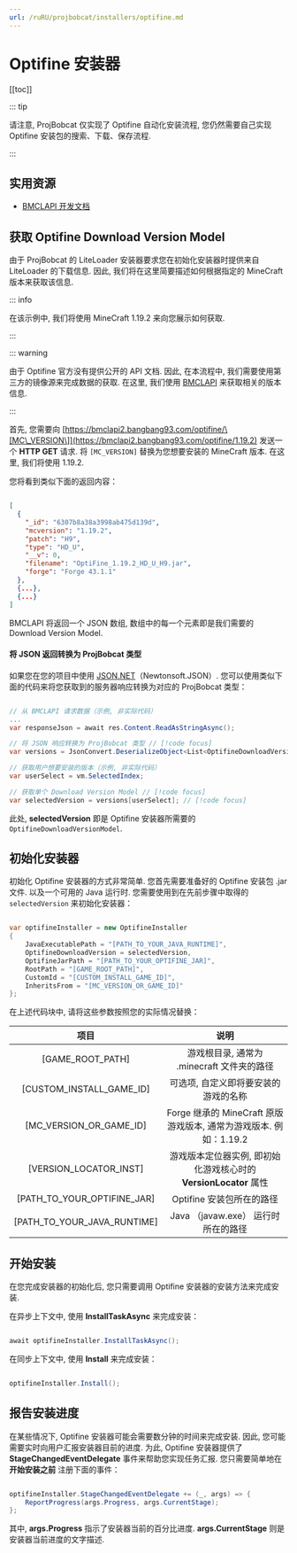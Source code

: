 ```yaml
---
url: /ruRU/projbobcat/installers/optifine.md
---
```

# Optifine 安装器

\[\[toc]]

::: tip

请注意, ProjBobcat 仅实现了 Optifine 自动化安装流程, 您仍然需要自己实现 Optifine 安装包的搜索、下载、保存流程.

:::

## 实用资源

* [BMCLAPI 开发文档](https://bmclapidoc.bangbang93.com/)

## 获取 Optifine Download Version Model

由于 ProjBobcat 的 LiteLoader 安装器要求您在初始化安装器时提供来自 LiteLoader 的下载信息.
因此, 我们将在这里简要描述如何根据指定的 MineCraft 版本来获取该信息.

::: info

在该示例中, 我们将使用 MineCraft 1.19.2 来向您展示如何获取.

:::

::: warning

由于 Optifine 官方没有提供公开的 API 文档. 因此, 在本流程中, 我们需要使用第三方的镜像源来完成数据的获取.
在这里, 我们使用 [BMCLAPI](https://bmclapidoc.bangbang93.com/) 来获取相关的版本信息.

:::

首先, 您需要向 [https://bmclapi2.bangbang93.com/optifine/\[MC\_VERSION\]](https://bmclapi2.bangbang93.com/optifine/1.19.2) 发送一个 **HTTP GET** 请求.
将 `[MC_VERSION]` 替换为您想要安装的 MineCraft 版本. 在这里, 我们将使用 1.19.2.

您将看到类似下面的返回内容：

```json

[
  {
    "_id": "6307b8a38a3998ab475d139d",
    "mcversion": "1.19.2",
    "patch": "H9",
    "type": "HD_U",
    "__v": 0,
    "filename": "OptiFine_1.19.2_HD_U_H9.jar",
    "forge": "Forge 43.1.1"
  },
  {...},
  {...}
]

```

BMCLAPI 将返回一个 JSON 数组, 数组中的每一个元素即是我们需要的 Download Version Model.

#### 将 JSON 返回转换为 ProjBobcat 类型

如果您在您的项目中使用 [JSON.NET](https://www.newtonsoft.com/json)（Newtonsoft.JSON）.
您可以使用类似下面的代码来将您获取到的服务器响应转换为对应的 ProjBobcat 类型：

```c#

// 从 BMCLAPI 请求数据（示例, 非实际代码）
...
var responseJson = await res.Content.ReadAsStringAsync();

// 将 JSON 响应转换为 ProjBobcat 类型 // [!code focus]
var versions = JsonConvert.DeserializeObject<List<OptifineDownloadVersionModel>>(responseJson); // [!code focus]

// 获取用户想要安装的版本（示例, 非实际代码）
var userSelect = vm.SelectedIndex;

// 获取单个 Download Version Model // [!code focus]
var selectedVersion = versions[userSelect]; // [!code focus]

```

此处, **selectedVersion** 即是 Optifine 安装器所需要的 `OptifineDownloadVersionModel`.

## 初始化安装器

初始化 Optifine 安装器的方式非常简单.
您首先需要准备好的 Optifine 安装包 .jar 文件. 以及一个可用的 Java 运行时.
您需要使用到在先前步骤中取得的 `selectedVersion` 来初始化安装器：

```c#

var optifineInstaller = new OptifineInstaller
{
    JavaExecutablePath = "[PATH_TO_YOUR_JAVA_RUNTIME]",
    OptifineDownloadVersion = selectedVersion,
    OptifineJarPath = "[PATH_TO_YOUR_OPTIFINE_JAR]",
    RootPath = "[GAME_ROOT_PATH]",
    CustomId = "[CUSTOM_INSTALL_GAME_ID]",
    InheritsFrom = "[MC_VERSION_OR_GAME_ID]"
};

```

在上述代码块中, 请将这些参数按照您的实际情况替换：

|                  项目                   |                      说明                       |
|:-------------------------------------:|:---------------------------------------------:|
|           \[GAME\_ROOT\_PATH]            |          游戏根目录, 通常为 .minecraft 文件夹的路径          |
|       \[CUSTOM\_INSTALL\_GAME\_ID]        |              可选项, 自定义即将要安装的游戏的名称               |
|        \[MC\_VERSION\_OR\_GAME\_ID]        | Forge 继承的 MineCraft 原版游戏版本, 通常为游戏版本. 例如：1.19.2  |
|        \[VERSION\_LOCATOR\_INST]         |  游戏版本定位器实例, 即初始化游戏核心时的 **VersionLocator** 属性   |
|      \[PATH\_TO\_YOUR\_OPTIFINE\_JAR]      |               Optifine 安装包所在的路径               |
|      \[PATH\_TO\_YOUR\_JAVA\_RUNTIME]      |           Java （javaw.exe） 运行时所在的路径           |

## 开始安装

在您完成安装器的初始化后, 您只需要调用 Optifine 安装器的安装方法来完成安装.

在异步上下文中, 使用 **InstallTaskAsync** 来完成安装：

```c#

await optifineInstaller.InstallTaskAsync();

```

在同步上下文中, 使用 **Install** 来完成安装：

```c#

optifineInstaller.Install();

```

## 报告安装进度

在某些情况下, Optifine 安装器可能会需要数分钟的时间来完成安装.
因此, 您可能需要实时向用户汇报安装器目前的进度.
为此, Optifine 安装器提供了 **StageChangedEventDelegate** 事件来帮助您实现任务汇报.
您只需要简单地在 **开始安装之前** 注册下面的事件：

```c#

optifineInstaller.StageChangedEventDelegate += (_, args) => {
    ReportProgress(args.Progress, args.CurrentStage);
};

```

其中,  **args.Progress** 指示了安装器当前的百分比进度. **args.CurrentStage** 则是安装器当前进度的文字描述.
